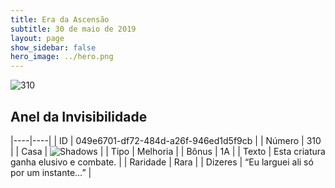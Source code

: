 ```yaml
---
title: Era da Ascensão
subtitle: 30 de maio de 2019
layout: page
show_sidebar: false
hero_image: ../hero.png
---
```


![310](https://cdn.keyforgegame.com/media/card_front/pt/435_310_G5GW594MQH8Q_pt.png)

## Anel da Invisibilidade

|----|----|
| ID | 049e6701-df72-484d-a26f-946ed1d5f9cb |
| Número | 310 |
| Casa | ![Shadows](https://archonarcana.com/images/thumb/e/ee/Shadows.png/22px-Shadows.png "Sombras") |
| Tipo | Melhoria |
| Bônus | 1A |
| Texto | Esta criatura ganha elusivo e combate. |
| Raridade | Rara |
| Dizeres | “Eu larguei ali só por um instante…” |
